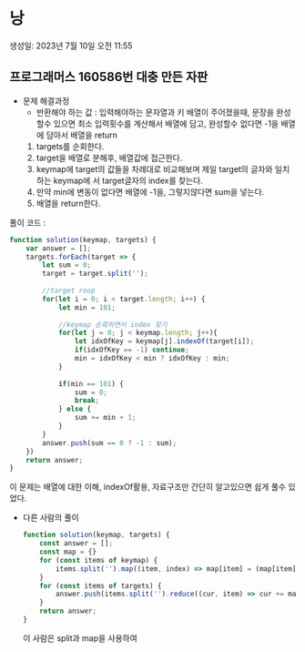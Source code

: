 # 낭

생성일: 2023년 7월 10일 오전 11:55

## 프로그래머스 160586번 **대충 만든 자판**

- 문제 해결과정
    - 반환해야 하는 값 : 입력해야하는 문자열과 키 배열이 주어졌을때, 문장을 완성할수 있으면 최소 입력횟수를 계산해서 배열에 담고, 완성할수 없다면 -1을 배열에 담아서 배열을 return
    1. targets를 순회한다.
    2. target을 배열로 분해후, 배열값에 접근한다.
    3. keymap에 target의 값들을 차례대로 비교해보며 제일 target의 글자와 일치하는 keymap에 서 target글자의 index를 찾는다.
    4. 만약 min에 변동이 없다면 배열에 -1을, 그렇지않다면 sum을 넣는다.
    5. 배열을 return한다. 

풀이 코드 :

```jsx
function solution(keymap, targets) {
    var answer = [];
    targets.forEach(target => {
        let sum = 0;
        target = target.split('');
        
        //target roop
        for(let i = 0; i < target.length; i++) {
            let min = 101;
            
            //keymap 순회하면서 index 찾기
            for(let j = 0; j < keymap.length; j++){
                let idxOfKey = keymap[j].indexOf(target[i]);
                if(idxOfKey == -1) continue;
                min = idxOfKey < min ? idxOfKey : min;
            }
            
            if(min == 101) {
                sum = 0;
                break;
            } else {
                sum += min + 1;
            }
        }
        answer.push(sum == 0 ? -1 : sum);
    })
    return answer;
}
```

이 문제는 배열에 대한 이해, indexOf활용, 자료구조만 간단히 알고있으면 쉽게 풀수 있었다.

- 다른 사람의 풀이
    
    ```jsx
    function solution(keymap, targets) {
        const answer = [];
        const map = {}
        for (const items of keymap) {
            items.split('').map((item, index) => map[item] = (map[item] < index+1 ? map[item] : index+1))
        }
        for (const items of targets) {
            answer.push(items.split('').reduce((cur, item) => cur += map[item], 0) || -1)
        }
        return answer;
    }
    ```
    
    이 사람은 split과 map을 사용하여